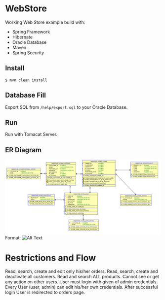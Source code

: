 # WebStore
Working Web Store example build with:
- Spring Framework
- Hibernate
- Oracle Database
- Maven
- Spring Security

## Install
```
$ mvn clean install 
```

## Database Fill
Export SQL from ```/help/export.sql``` to your Oracle Database.

## Run
Run with Tomacat Server.

## ER Diagram
![alt tag](/help/ER-Diagram.PNG)
Format: ![Alt Text](url)


# Restrictions and Flow
Read, search, create and edit only his/her orders.
Read, search, create and deactivate all customers.
Read and search ALL products.
Cannot see or get any action on other users.
User must login with given of admin credentials. 
Every User (user, admin) can edit his/her own credentials. 
After successful login User is redirected to orders page.
